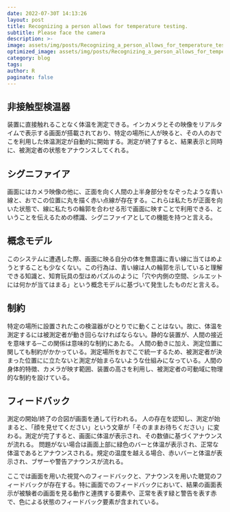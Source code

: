 ```yaml
---
date: 2022-07-30T 14:13:26
layout: post
title: Recognizing a person allows for temperature testing. 
subtitle: Please face the camera
description: >-
image: assets/img/posts/Recognizing_a_person_allows_for_temperature_testing/Recognizing_a_person_allows_for_temperature_testing.jpeg
optimized_image: assets/img/posts/Recognizing_a_person_allows_for_temperature_testing/Recognizing_a_person_allows_for_temperature_testing_resized_thumbnail.jpeg
category: blog
tags: 
author: R
paginate: false
---
```


## 非接触型検温器

装置に直接触れることなく体温を測定できる。インカメラとその映像をリアルタイムで表示する画面が搭載されており、特定の場所に人が映ると、その人のおでこを利用した体温測定が自動的に開始する。測定が終了すると、結果表示と同時に、被測定者の状態をアナウンスしてくれる。

## シグニファイア

画面にはカメラ映像の他に、正面を向く人間の上半身部分をなぞったような青い線と、おでこの位置に丸を描く赤い点線が存在する。これらは私たちが正面を向いた状態で、線に私たちの輪郭を合わせる形で画面に映すことで利用できる、ということを伝えるための標識、シグニファイアとしての機能を持つと言える。

## 概念モデル

このシステムに遭遇した際、画面に映る自分の体を無意識に青い線に当てはめようとすることも少なくない。この行為は、青い線は人の輪郭を示していると理解できる知識と、知育玩具の型はめパズルのように「穴や内側の空間、シルエットには何かが当てはまる」という概念モデルに基づいて発生したものだと言える。

## 制約

特定の場所に設置されたこの検温器がひとりでに動くことはない。故に、体温を測定するには被測定者が動き回らなければならない。静的な装置が、人間の接近を意味する─この関係は意味的な制約にあたる。
人間の動きに加え、測定位置に関しても制約がかかっている。測定場所をおでこで統一するため、被測定者が決まった位置にに立たないと測定が始まらないような仕組みになっている。人間の身体的特徴、カメラが映す範囲、装置の高さを利用し、被測定者の可動域に物理的な制約を設けている。

## フィードバック

測定の開始/終了の合図が画面を通して行われる。
人の存在を認知し、測定が始まると、「顔を見せてください」という文章が「そのままお待ちください」に変わる。測定が完了すると、画面に体温が表示され、その数値に基づくアナウンスが流れる。
問題がない場合は画面上部に緑色のバーと体温が表示され、正常な体温であるとアナウンスされる。規定の温度を越える場合、赤いバーと体温が表示され、ブザーや警告アナウンスが流れる。

ここでは画面を用いた視覚へのフィードバックと、アナウンスを用いた聴覚のフィードバックが存在する。特に画面でのフィードバックにおいて、結果の画面表示が被験者の画面を見る動作と連携する要素や、正常を表す緑と警告を表す赤で、色による状態のフィードバック要素が含まれている。
